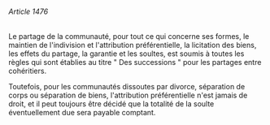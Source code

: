 ###### Article 1476

Le partage de la communauté, pour tout ce qui concerne ses formes, le maintien de l'indivision et l'attribution préférentielle, la licitation des biens, les effets du partage, la garantie et les soultes, est soumis à toutes les règles qui sont établies au titre " Des successions " pour les partages entre cohéritiers.

Toutefois, pour les communautés dissoutes par divorce, séparation de corps ou séparation de biens, l'attribution préférentielle n'est jamais de droit, et il peut toujours être décidé que la totalité de la soulte éventuellement due sera payable comptant.

